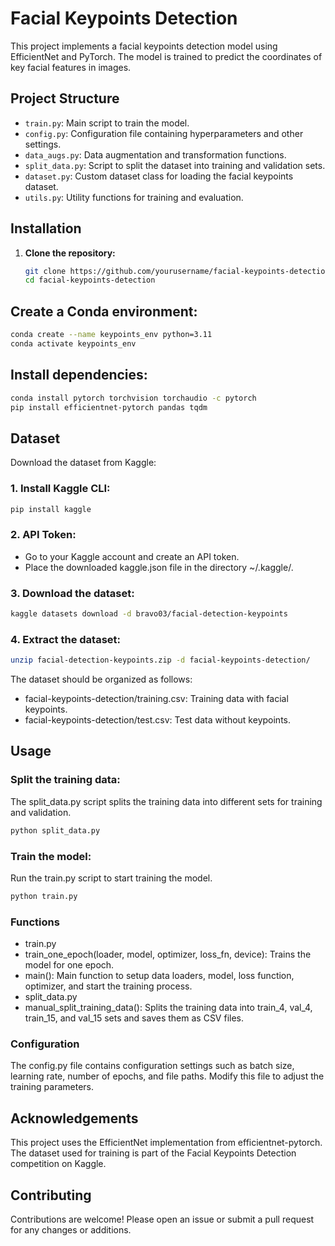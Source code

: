 # Facial Keypoints Detection

This project implements a facial keypoints detection model using EfficientNet and PyTorch. The model is trained to predict the coordinates of key facial features in images.

## Project Structure

- `train.py`: Main script to train the model.
- `config.py`: Configuration file containing hyperparameters and other settings.
- `data_augs.py`: Data augmentation and transformation functions.
- `split_data.py`: Script to split the dataset into training and validation sets.
- `dataset.py`: Custom dataset class for loading the facial keypoints dataset.
- `utils.py`: Utility functions for training and evaluation.

## Installation

1. **Clone the repository:**

   ```bash
   git clone https://github.com/yourusername/facial-keypoints-detection.git
   cd facial-keypoints-detection
   ```

## Create a Conda environment:

```bash
conda create --name keypoints_env python=3.11
conda activate keypoints_env
```

## Install dependencies:

```bash
conda install pytorch torchvision torchaudio -c pytorch
pip install efficientnet-pytorch pandas tqdm
```

## Dataset

Download the dataset from Kaggle:

### 1. Install Kaggle CLI:

```bash
pip install kaggle
```

### 2. API Token:

- Go to your Kaggle account and create an API token.
- Place the downloaded kaggle.json file in the directory ~/.kaggle/.

### 3. Download the dataset:

```bash
kaggle datasets download -d bravo03/facial-detection-keypoints
```

### 4. Extract the dataset:

```bash
unzip facial-detection-keypoints.zip -d facial-keypoints-detection/
```

The dataset should be organized as follows:

- facial-keypoints-detection/training.csv: Training data with facial keypoints.
- facial-keypoints-detection/test.csv: Test data without keypoints.

## Usage

### Split the training data:

The split_data.py script splits the training data into different sets for training and validation.

```python
python split_data.py
```

### Train the model:

Run the train.py script to start training the model.

```python
python train.py
```

### Functions

- train.py
- train_one_epoch(loader, model, optimizer, loss_fn, device): Trains the model for one epoch.
- main(): Main function to setup data loaders, model, loss function, optimizer, and start the training process.
- split_data.py
- manual_split_training_data(): Splits the training data into train_4, val_4, train_15, and val_15 sets and saves them as CSV files.

### Configuration

The config.py file contains configuration settings such as batch size, learning rate, number of epochs, and file paths. Modify this file to adjust the training parameters.

## Acknowledgements

This project uses the EfficientNet implementation from efficientnet-pytorch.
The dataset used for training is part of the Facial Keypoints Detection competition on Kaggle.

## Contributing

Contributions are welcome! Please open an issue or submit a pull request for any changes or additions.
